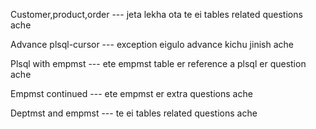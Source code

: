 Customer,product,order   ---      jeta lekha ota te ei tables related questions ache 

Advance plsql-cursor ---   exception eigulo advance kichu jinish ache

Plsql with empmst ---   ete empmst table er reference a plsql er question ache 

Empmst continued ---  ete empmst er extra questions ache

Deptmst and empmst  ---  te ei tables related questions ache
